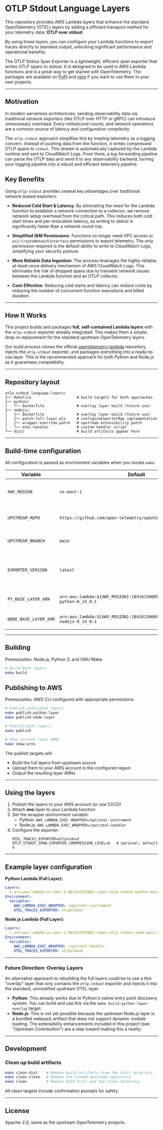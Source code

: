 # OTLP Stdout Language Layers

This repository provides AWS Lambda layers that enhance the standard OpenTelemetry (OTEL) layers by adding a efficient transport method for your telemetry data: **OTLP over stdout**.

By using these layers, you can configure your Lambda functions to export traces directly to standard output, unlocking significant performance and operational benefits.

The OTLP Stdout Span Exporter is a lightweight, efficient span exporter that writes OTLP spans to stdout. It is designed to be used in AWS Lambda functions and is a great way to get started with OpenTelemetry. The packages are available on [PyPI](https://pypi.org/project/otlp-stdout-span-exporter/) and [npm](https://www.npmjs.com/package/@dev7a/otlp-stdout-span-exporter) if you want to use them in your own projects.

---
## Motivation

In modern serverless architectures, sending observability data via traditional network exporters (like OTLP over HTTP or gRPC) can introduce unnecessary overhead. Every millisecond counts, and network operations are a common source of latency and configuration complexity.

The `otlp-stdout` approach simplifies this by treating telemetry as a logging concern. Instead of pushing data from the function, it writes compressed OTLP spans to `stdout`. This stream is automatically captured by the Lambda runtime and sent to CloudWatch Logs. From there, a log-forwarding pipeline can parse the OTLP data and send it to any observability backend, turning your logging pipeline into a robust and efficient telemetry pipeline.

## Key Benefits

Using `otlp-stdout` provides several key advantages over traditional network-based exporters:

- **Reduced Cold Start & Latency**: By eliminating the need for the Lambda function to establish a network connection to a collector, we remove network setup overhead from the critical path. This reduces both cold start times and per-invocation latency, as writing to stdout is significantly faster than a network round-trip.

- **Simplified IAM Permissions**: Functions no longer need VPC access or `ec2:CreateNetworkInterface` permissions to export telemetry. The only permission required is the default ability to write to CloudWatch Logs, simplifying your security posture.

- **More Reliable Data Ingestion**: The process leverages the highly reliable, at-least-once delivery mechanism of AWS CloudWatch Logs. This eliminates the risk of dropped spans due to transient network issues between the Lambda function and an OTLP collector.

- **Cost-Effective**: Reducing cold starts and latency can reduce costs by reducing the number of concurrent function executions and billed duration.

---
## How It Works

This project builds and packages **full, self-contained Lambda layers** with the `otlp-stdout` exporter already integrated. This makes them a simple, drop-in replacement for the standard upstream OpenTelemetry layers.

Our build process clones the official [opentelemetry-lambda](https://github.com/open-telemetry/opentelemetry-lambda) repository, injects the `otlp-stdout` exporter, and packages everything into a ready-to-use layer. This is the recommended approach for both Python and Node.js as it guarantees compatibility.

---
## Repository layout
```
otlp-stdout-language-layers/
├── Makefile                     # build targets for both approaches
├── python/
│   └── Dockerfile               # overlay layer build (future use)
├── nodejs/
│   ├── Dockerfile               # overlay layer build (future use)
│   ├── patch-full-layer.mjs     # configureExporterMap implementation
│   ├── wrapper-override.patch   # upstream extensibility patch
│   └── otel-handler             # custom handler script
└── dist/                        # build artifacts appear here
```

---
## Build-time configuration
All configuration is passed as environment variables when you invoke `make`.

| Variable | Default | Description |
|----------|---------|-------------|
| `AWS_REGION` | `us-east-1` | AWS region for publishing layers. |
| `UPSTREAM_REPO` | `https://github.com/open-telemetry/opentelemetry-lambda.git` | Upstream repository to clone for full builds. |
| `UPSTREAM_BRANCH` | `main` | Branch/tag to build from. |
| `EXPORTER_VERSION` | `latest` | Version of otlp-stdout-span-exporter to include. |
| `PY_BASE_LAYER_ARN` | `arn:aws:lambda:${AWS_REGION}:184161586896:layer:opentelemetry-python-0_14_0:1` | For overlay builds (future). |
| `NODE_BASE_LAYER_ARN` | `arn:aws:lambda:${AWS_REGION}:184161586896:layer:opentelemetry-nodejs-0_14_0:1` | For overlay builds (future). |

---
## Building

Prerequisites: Node.js, Python 3, and GNU Make.

```bash
# Build both layers
make build
```

## Publishing to AWS
Prerequisites: AWS CLI configured with appropriate permissions.

```bash
# Publish individual layers
make publish-python-layer
make publish-node-layer

# Publish both layers
make publish

# Show current layer ARNs
make show-arns
```

The publish targets will:
- Build the full layers from upstream source
- Upload them to your AWS account in the configured region
- Output the resulting layer ARNs

---
## Using the layers

1. Publish the layers to your AWS account (or use CI/CD)
2. Attach **one** layer to your Lambda function
3. Set the wrapper environment variable:
   * Python: `AWS_LAMBDA_EXEC_WRAPPER=/opt/otel-instrument`
   * Node.js: `AWS_LAMBDA_EXEC_WRAPPER=/opt/otel-handler`
4. Configure the exporter:
   ```
   OTEL_TRACES_EXPORTER=otlpstdout
   OTLP_STDOUT_SPAN_EXPORTER_COMPRESSION_LEVEL=6   # optional, default 6
   ```

---
## Example layer configuration

**Python Lambda (Full Layer):**
```yaml
Layers:
  - arn:aws:lambda:us-east-1:961341555982:layer:otlp-stdout-python-main:2
Environment:
  Variables:
    AWS_LAMBDA_EXEC_WRAPPER: /opt/otel-instrument
    OTEL_TRACES_EXPORTER: otlpstdout
```

**Node.js Lambda (Full Layer):**
```yaml
Layers:
  - arn:aws:lambda:us-east-1:961341555982:layer:otlp-stdout-node-main:5
Environment:
  Variables:
    AWS_LAMBDA_EXEC_WRAPPER: /opt/otel-handler
    OTEL_TRACES_EXPORTER: otlpstdout
```

---

### Future Direction: Overlay Layers

An alternative approach to rebuilding the full layers could be to use a thin "overlay" layer that only contains the `otlp-stdout` exporter and injects it into the standard, unmodified upstream OTEL layer.

- **Python**: This already works due to Python's native entry point discovery system. You can build and use this via the `make build-python-layer-overlay` target.
- **Node.js**: This is not yet possible because the upstream Node.js layer is a bundled webpack artifact that does not support dynamic module loading. The extensibility enhancements included in this project (see "Upstream Contribution") are a step toward making this a reality.

---
## Development

### Clean up build artifacts
```bash
make clean-dist    # Remove build artifacts from the dist/ directory
make clean-clone   # Remove the cloned upstream repository
make clean         # Remove both dist/ and the clone directory
```

All clean targets include confirmation prompts for safety.

---
## License
Apache-2.0, same as the upstream OpenTelemetry projects.
